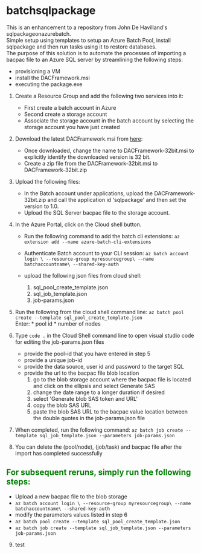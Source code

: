 # batchsqlpackage
This is an enhancement to a repository from John De Havilland's sqlpackageonazurebatch. <br>
Simple setup using templates to setup an Azure Batch Pool, install sqlpackage and then run tasks using it to restore databases. <br>
The purpose of this solution is to automate the processes of importing a bacpac file to an Azure SQL server by streamlining the following steps: 
* provisioning a VM
* install the DACFramework.msi
* executing the package.exe 

1.  Create a Resource Group <myresourcegroup> and add the following two services into it: <br>
    * First create a batch account in Azure 
    * Second create a storage account
    * Associate the storage account in the batch account by selecting the storage account you have just created

2. Download the latest DACFramework.msi from [here](https://www.microsoft.com/en-us/download/details.aspx?id=55255): <br>
    * Once downloaded, change the name to  DACFramework-32bit.msi to explicitly identify the downloaded version is 32 bit.  
    * Create a zip file from the DACFramework-32bit.msi to DACFramework-32bit.zip

3. Upload the following files: <br> 
    * In the Batch account under applications, upload the DACFramework-32bit.zip and call the application id 'sqlpackage' and then set the version to 1.0. 
    * Upload the SQL Server bacpac file to the storage account.

4.  In the Azure Portal, click on the Cloud shell button. <br>
    * Run the following command to add the batch cli extensions: `az extension add --name azure-batch-cli-extensions`       
    * Authenticate Batch account to your CLI session: `az batch account login \ --resource-group myresourcegroup\ --name batchaccountname\ --shared-key-auth`
    
    * upload the following json files from cloud shell: 
       1. sql_pool_create_template.json
       2. sql_job_template.json
       3. job-params.json

5. Run the following from the cloud shell command line: `az batch pool create --template sql_pool_create_template.json` <br>
   Enter:
       * pool id 
       * number of nodes

6. Type `code .` in the Cloud Shell command line to open visual studio code for editing the job-params.json files  
    * provide the pool-id that you have entered in step 5
    * provide a unique job-id
    * provide the data source, user id and password to the target SQL
    * provide the url to the bacpac file blob location
        1. go to the blob storage account where the bacpac file is located and click on the ellipsis and select Generate SAS
        2. change the date range to a longer duration if desired
        3. select 'Generate blob SAS token and URL'
        4. copy the blob SAS URL
        5. paste the blob SAS URL to the bacpac value location between the double quotes in the job-params.json file

7. When completed, run the following command: `az batch job create --template sql_job_template.json --parameters job-params.json` 

8. You can delete the (pool/node), (job/task) and bacpac file after the import has completed successfully

## <span style="color:Green">For subsequent reruns, simply run the following steps:</span>
* Upload a new bacpac file to the blob storage
* `az batch account login \ --resource-group myresourcegroup\ --name batchaccountname\ --shared-key-auth`
* modify the parameters values listed in step 6
* `az batch pool create --template sql_pool_create_template.json`
* `az batch job create --template sql_job_template.json --parameters job-params.json`
9. test

